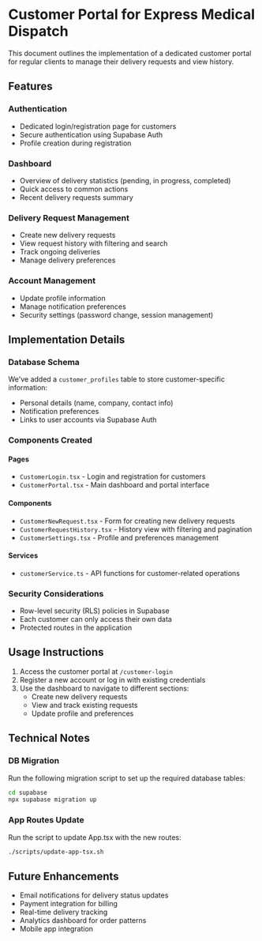 # Customer Portal for Express Medical Dispatch

This document outlines the implementation of a dedicated customer portal for regular clients to manage their delivery requests and view history.

## Features

### Authentication
- Dedicated login/registration page for customers
- Secure authentication using Supabase Auth
- Profile creation during registration

### Dashboard
- Overview of delivery statistics (pending, in progress, completed)
- Quick access to common actions
- Recent delivery requests summary

### Delivery Request Management
- Create new delivery requests
- View request history with filtering and search
- Track ongoing deliveries
- Manage delivery preferences

### Account Management
- Update profile information
- Manage notification preferences
- Security settings (password change, session management)

## Implementation Details

### Database Schema
We've added a `customer_profiles` table to store customer-specific information:
- Personal details (name, company, contact info)
- Notification preferences
- Links to user accounts via Supabase Auth

### Components Created

#### Pages
- `CustomerLogin.tsx` - Login and registration for customers
- `CustomerPortal.tsx` - Main dashboard and portal interface

#### Components
- `CustomerNewRequest.tsx` - Form for creating new delivery requests
- `CustomerRequestHistory.tsx` - History view with filtering and pagination
- `CustomerSettings.tsx` - Profile and preferences management

#### Services
- `customerService.ts` - API functions for customer-related operations

### Security Considerations
- Row-level security (RLS) policies in Supabase
- Each customer can only access their own data
- Protected routes in the application

## Usage Instructions

1. Access the customer portal at `/customer-login`
2. Register a new account or log in with existing credentials
3. Use the dashboard to navigate to different sections:
   - Create new delivery requests
   - View and track existing requests
   - Update profile and preferences

## Technical Notes

### DB Migration
Run the following migration script to set up the required database tables:
```bash
cd supabase
npx supabase migration up
```

### App Routes Update
Run the script to update App.tsx with the new routes:
```bash
./scripts/update-app-tsx.sh
```

## Future Enhancements
- Email notifications for delivery status updates
- Payment integration for billing
- Real-time delivery tracking
- Analytics dashboard for order patterns
- Mobile app integration 